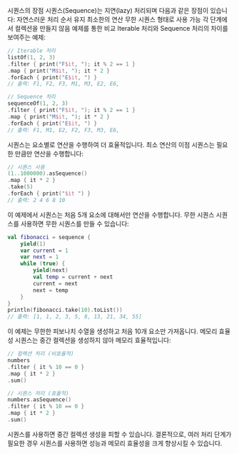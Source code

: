 시퀀스의 장점
시퀀스(Sequence)는 지연(lazy) 처리되며 다음과 같은 장점이 있습니다:
자연스러운 처리 순서 유지
최소한의 연산
무한 시퀀스 형태로 사용 가능
각 단계에서 컬렉션을 만들지 않음
예제를 통한 비교
Iterable 처리와 Sequence 처리의 차이를 보여주는 예제:
```kotlin
// Iterable 처리
listOf(1, 2, 3)
.filter { print("F$it, "); it % 2 == 1 }
.map { print("M$it, "); it * 2 }
.forEach { print("E$it, ") }
// 출력: F1, F2, F3, M1, M3, E2, E6,

// Sequence 처리
sequenceOf(1, 2, 3)
.filter { print("F$it, "); it % 2 == 1 }
.map { print("M$it, "); it * 2 }
.forEach { print("E$it, ") }
// 출력: F1, M1, E2, F2, F3, M3, E6,
```
시퀀스는 요소별로 연산을 수행하여 더 효율적입니다.
최소 연산의 이점
시퀀스는 필요한 만큼만 연산을 수행합니다:
```kotlin
// 시퀀스 사용
(1..1000000).asSequence()
.map { it * 2 }
.take(5)
.forEach { print("$it ") }
// 출력: 2 4 6 8 10
```
이 예제에서 시퀀스는 처음 5개 요소에 대해서만 연산을 수행합니다.
무한 시퀀스
시퀀스를 사용하면 무한 시퀀스를 만들 수 있습니다:
```kotlin
val fibonacci = sequence {
    yield(1)
    var current = 1
    var next = 1
    while (true) {
        yield(next)
        val temp = current + next
        current = next
        next = temp
    }
}
println(fibonacci.take(10).toList())
// 출력: [1, 1, 2, 3, 5, 8, 13, 21, 34, 55]
```
이 예제는 무한한 피보나치 수열을 생성하고 처음 10개 요소만 가져옵니다.
메모리 효율성
시퀀스는 중간 컬렉션을 생성하지 않아 메모리 효율적입니다:
```kotlin
// 컬렉션 처리 (비효율적)
numbers
.filter { it % 10 == 0 }
.map { it * 2 }
.sum()

// 시퀀스 처리 (효율적)
numbers.asSequence()
.filter { it % 10 == 0 }
.map { it * 2 }
.sum()
```
시퀀스를 사용하면 중간 컬렉션 생성을 피할 수 있습니다.
결론적으로, 여러 처리 단계가 필요한 경우 시퀀스를 사용하면 성능과 메모리 효율성을 크게 향상시킬 수 있습니다.